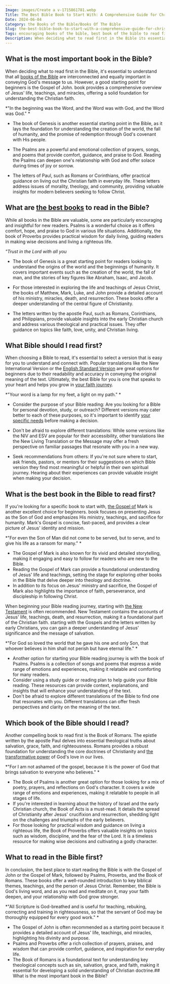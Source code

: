 ```yaml
---
Image: images/Create a v-1715861781.webp
Title: The Best Bible Book to Start With: A Comprehensive Guide for Christian Readers
Date: 2024-06-04
Category: the Books of the Bible/Books Of The Bible
Slug: the-best-bible-book-to-start-with-a-comprehensive-guide-for-christian-readers
Tags: encouraging books of the bible, best book of the bible to read first, best books to read in the bible, what part of the bible should i read first, what to read first in the bible, what should i read in the bible first, what should i read in the bible, what is the most important book in the bible, best bible books to read, favorite bible books, favorite books in the bible, most important books in the bible, the best books of the bible, which book of the bible should i read, what is the best book in the bible, what to read in the bible, best books of the bible to read, what bible should i read first, best books of the bible, the books of the bible, books of the bible
Description: When deciding what to read first in the Bible its essential to understand that all books of the Bible are interconnected and equally important in conveying Gods message to us However a good starting point for beginners is the Gospel of John book provides a comprehensive overview of Jesus life
---
```




## What is the most important book in the Bible?

When deciding what to read first in the Bible, it's essential to understand that all [books of the Bible](/discover-the-longest-chapter-in-the-bible-and-its-significance) are interconnected and equally important in conveying God's message to us. However, a good starting point for beginners is the Gospel of John.  book provides a comprehensive overview of Jesus' life, teachings, and miracles, offering a solid foundation for understanding the Christian faith.

*"In the beginning was the Word, and the Word was with God, and the Word was God." *

- The book of Genesis is another essential starting point in the Bible, as it lays the foundation for understanding the creation of the world, the fall of humanity, and the promise of redemption through God's covenant with His people.

- The Psalms are a powerful and emotional collection of prayers, songs, and poems that provide comfort, guidance, and praise to God. Reading the Psalms can deepen one's relationship with God and offer solace during times of joy or sorrow.

- The letters of Paul, such as Romans or Corinthians, offer practical guidance on living out the Christian faith in everyday life. These letters address issues of morality, theology, and community, providing valuable insights for modern believers seeking to follow Christ.

## What are [the best books](/top-bible-books-for-strengthening-faith-during-struggles) to read in the Bible?

While all books in the Bible are valuable, some are particularly encouraging and insightful for new readers. Psalms is a wonderful choice as it offers comfort, hope, and praise to God in various life situations. Additionally, the book of Proverbs provides practical wisdom for daily living, guiding readers in making wise decisions and living a righteous life.

*"Trust in the Lord with all you*

- The book of Genesis is a great starting point for readers looking to understand the origins of the world and the beginnings of humanity. It covers important events such as the creation of the world, the fall of man, and the stories of key figures like Abraham, Isaac, and Jacob.

- For those interested in exploring the life and teachings of Jesus Christ, the books of Matthew, Mark, Luke, and John provide a detailed account of his ministry, miracles, death, and resurrection. These books offer a deeper understanding of the central figure of Christianity.

- The letters written by the apostle Paul, such as Romans, Corinthians, and Philippians, provide valuable insights into the early Christian church and address various theological and practical issues. They offer guidance on topics like faith, love, unity, and Christian living.

## What Bible should I read first?

When choosing a Bible to read, it's essential to select a version that is easy for you to understand and connect with. Popular translations like the New International Version or the [English Standard Version](/baptist-vs-non-denominational-exploring-the-key-differences) are great options for beginners due to their readability and accuracy in conveying the original meaning of the text. Ultimately, the best Bible for you is one that speaks to your heart and helps you grow in [your faith journey](/unveiling-the-power-of-bible-study-fellowship-bsf-a-comprehensive-guide-to-spiritual-growth).

*"Your word is a lamp for my feet, a light on my path." *

- Consider the purpose of your Bible reading: Are you looking for a Bible for personal devotion, study, or outreach? Different versions may cater better to each of these purposes, so it's important to identify [your specific needs](/top-7-essential-christian-parenting-books-for-enlightened-families) before making a decision.

- Don't be afraid to explore different translations: While some versions like the NIV and ESV are popular for their accessibility, other translations like the New Living Translation or the Message may offer a fresh perspective on familiar passages that resonate with you in a new way.

- Seek recommendations from others: If you're not sure where to start, ask friends, pastors, or mentors for their suggestions on which Bible version they find most meaningful or helpful in their own spiritual journey. Hearing about their experiences can provide valuable insight when making your decision.

## What is the best book in the Bible to read first?

If you're looking for a specific book to start with, [the Gospel of](/unveiling-the-gospel-of-thomas-ultimate-guide-and-pdf-download) Mark is another excellent choice for beginners.  book focuses on presenting Jesus as the Son of God and emphasizes His ministry, teachings, and sacrifice for humanity. Mark's Gospel is concise, fast-paced, and provides a clear picture of Jesus' identity and mission.

*"For even the Son of Man did not come to be served, but to serve, and to give his life as a ransom for many." *

- The Gospel of Mark is also known for its vivid and detailed storytelling, making it engaging and easy to follow for readers who are new to the Bible. 
- Reading the Gospel of Mark can provide a foundational understanding of Jesus' life and teachings, setting the stage for exploring other books in the Bible that delve deeper into theology and doctrine.
- In addition to its focus on Jesus' ministry and sacrifice, the Gospel of Mark also highlights the importance of faith, perseverance, and discipleship in following Christ.

When beginning your Bible reading journey, starting with [the New Testament](/where-does-the-new-testament-begin-a-comprehensive-guide-for-christian-readers) is often recommended.  New Testament contains the accounts of Jesus' life, teachings, death, and resurrection, making it a foundational part of the Christian faith.  starting with the Gospels and the letters written by early Christians, you can gain a deeper understanding of Jesus' significance and the message of salvation.

*"For God so loved the world that he gave his one and only Son, that whoever believes in him shall not perish but have eternal life." *

- Another option for starting your Bible reading journey is with the book of Psalms. Psalms is a collection of songs and poems that express a wide range of emotions and experiences, making it relatable and comforting for many readers.
- Consider using a study guide or reading plan to help guide your Bible reading. These resources can provide context, explanations, and insights that will enhance your understanding of the text.
- Don't be afraid to explore different translations of the Bible to find one that resonates with you. Different translations can offer fresh perspectives and clarity on the meaning of the text.

## Which book of the Bible should I read?

Another compelling book to read first is the Book of Romans. The epistle written by the apostle Paul delves into essential theological truths about salvation, grace, faith, and righteousness. Romans provides a robust foundation for understanding the core doctrines of Christianity and [the transformative power](/10-essential-bible-verses-for-strength-and-encouragement) of God's love in our lives.

*"For I am not ashamed of the gospel, because it is the power of God that brings salvation to everyone who believes." *

- The Book of Psalms is another great option for those looking for a mix of poetry, prayers, and reflections on God's character. It covers a wide range of emotions and experiences, making it relatable to people in all stages of life.
- If you're interested in learning about the history of Israel and the early Christian church, the Book of Acts is a must-read. It details the spread of Christianity after Jesus' crucifixion and resurrection, shedding light on the challenges and triumphs of the early believers.
- For those looking for practical wisdom and guidance on living a righteous life, the Book of Proverbs offers valuable insights on topics such as wisdom, discipline, and the fear of the Lord. It is a timeless resource for making wise decisions and cultivating a godly character.

## What to read in the Bible first?

In conclusion, the best place to start reading the Bible is with the Gospel of John or the Gospel of Mark, followed by Psalms, Proverbs, and the Book of Romans. These books offer a well-rounded introduction to key biblical themes, teachings, and the person of Jesus Christ. Remember, the Bible is God's living word, and as you read and meditate on it, may your faith deepen, and your relationship with God grow stronger.

*"All Scripture is God-breathed and is useful for teaching, rebuking, correcting and training in righteousness, so that the servant of God may be thoroughly equipped for every good work." *

- The Gospel of John is often recommended as a starting point because it provides a detailed account of Jesus' life, teachings, and miracles, highlighting his divinity and purpose.
- Psalms and Proverbs offer a rich collection of prayers, praises, and wisdom that can provide comfort, guidance, and inspiration for everyday life.
- The Book of Romans is a foundational text for understanding key theological concepts such as sin, salvation, grace, and faith, making it essential for developing a solid understanding of Christian doctrine.## What is the most important book in the Bible?